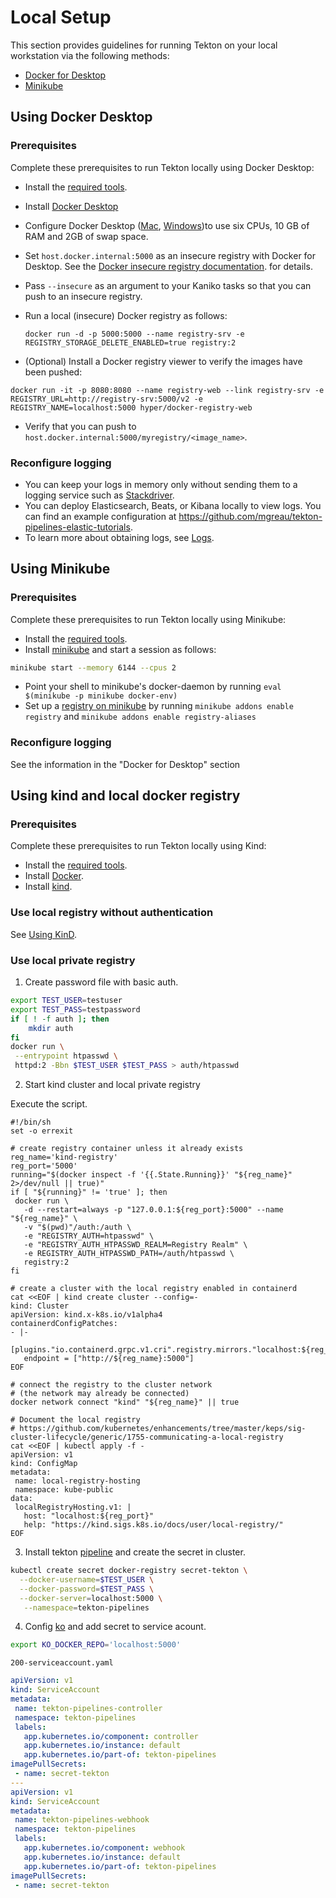 # Local Setup

This section provides guidelines for running Tekton on your local workstation via the following methods:

- [Docker for Desktop](#using-docker-desktop)
- [Minikube](#using-minikube)

## Using Docker Desktop

### Prerequisites

Complete these prerequisites to run Tekton locally using Docker Desktop:

- Install the [required tools](https://github.com/tektoncd/pipeline/blob/main/DEVELOPMENT.md#requirements).
- Install [Docker Desktop](https://www.docker.com/products/docker-desktop)
- Configure Docker Desktop ([Mac](https://docs.docker.com/docker-for-mac/#resources), [Windows](https://docs.docker.com/docker-for-windows/#resources))to use six CPUs, 10 GB of RAM and 2GB of swap space.
- Set `host.docker.internal:5000` as an insecure registry with Docker for Desktop. See the [Docker insecure registry documentation](https://docs.docker.com/registry/insecure/).
  for details.
- Pass `--insecure` as an argument to your Kaniko tasks so that you can push to an insecure registry.
- Run a local (insecure) Docker registry as follows:

  `docker run -d -p 5000:5000 --name registry-srv -e REGISTRY_STORAGE_DELETE_ENABLED=true registry:2`

- (Optional) Install a Docker registry viewer to verify the images have been pushed:

`docker run -it -p 8080:8080 --name registry-web --link registry-srv -e REGISTRY_URL=http://registry-srv:5000/v2 -e REGISTRY_NAME=localhost:5000 hyper/docker-registry-web`

- Verify that you can push to `host.docker.internal:5000/myregistry/<image_name>`.

### Reconfigure logging

- You can keep your logs in memory only without sending them to a logging service
  such as [Stackdriver](https://cloud.google.com/logging/).
- You can deploy Elasticsearch, Beats, or Kibana locally to view logs. You can find an
  example configuration at <https://github.com/mgreau/tekton-pipelines-elastic-tutorials>.
- To learn more about obtaining logs, see [Logs](logs.md).

## Using Minikube

### Prerequisites

Complete these prerequisites to run Tekton locally using Minikube:

- Install the [required tools](https://github.com/tektoncd/pipeline/blob/main/DEVELOPMENT.md#requirements).
- Install [minikube](https://kubernetes.io/docs/tasks/tools/install-minikube/) and start a session as follows:
```bash
minikube start --memory 6144 --cpus 2
```
- Point your shell to minikube's docker-daemon by running `eval $(minikube -p minikube docker-env)`
- Set up a [registry on minikube](https://github.com/kubernetes/minikube/tree/master/deploy/addons/registry-aliases) by running `minikube addons enable registry` and `minikube addons enable registry-aliases`

### Reconfigure logging

See the information in the "Docker for Desktop" section

## Using kind and local docker registry

### Prerequisites

Complete these prerequisites to run Tekton locally using Kind:

- Install the [required tools](https://github.com/tektoncd/pipeline/blob/main/DEVELOPMENT.md#requirements).
- Install [Docker](https://www.docker.com/get-started).
- Install [kind](https://kind.sigs.k8s.io/).

### Use local registry without authentication

See [Using KinD](https://github.com/tektoncd/pipeline/blob/main/DEVELOPMENT.md#using-kind).

### Use local private registry

1. Create password file with basic auth.

```bash
export TEST_USER=testuser
export TEST_PASS=testpassword
if [ ! -f auth ]; then
    mkdir auth
fi
docker run \
 --entrypoint htpasswd \
 httpd:2 -Bbn $TEST_USER $TEST_PASS > auth/htpasswd
```

2. Start kind cluster and local private registry


Execute the script.

```shell
#!/bin/sh
set -o errexit

# create registry container unless it already exists
reg_name='kind-registry'
reg_port='5000'
running="$(docker inspect -f '{{.State.Running}}' "${reg_name}" 2>/dev/null || true)"
if [ "${running}" != 'true' ]; then
 docker run \
   -d --restart=always -p "127.0.0.1:${reg_port}:5000" --name "${reg_name}" \
   -v "$(pwd)"/auth:/auth \
   -e "REGISTRY_AUTH=htpasswd" \
   -e "REGISTRY_AUTH_HTPASSWD_REALM=Registry Realm" \
   -e REGISTRY_AUTH_HTPASSWD_PATH=/auth/htpasswd \
   registry:2
fi

# create a cluster with the local registry enabled in containerd
cat <<EOF | kind create cluster --config=-
kind: Cluster
apiVersion: kind.x-k8s.io/v1alpha4
containerdConfigPatches:
- |-
 [plugins."io.containerd.grpc.v1.cri".registry.mirrors."localhost:${reg_port}"]
   endpoint = ["http://${reg_name}:5000"]
EOF

# connect the registry to the cluster network
# (the network may already be connected)
docker network connect "kind" "${reg_name}" || true

# Document the local registry
# https://github.com/kubernetes/enhancements/tree/master/keps/sig-cluster-lifecycle/generic/1755-communicating-a-local-registry
cat <<EOF | kubectl apply -f -
apiVersion: v1
kind: ConfigMap
metadata:
 name: local-registry-hosting
 namespace: kube-public
data:
 localRegistryHosting.v1: |
   host: "localhost:${reg_port}"
   help: "https://kind.sigs.k8s.io/docs/user/local-registry/"
EOF

```

3. Install tekton [pipeline](https://github.com/tektoncd/pipeline/blob/main/docs/install.md) and create the secret in cluster.

```bash
kubectl create secret docker-registry secret-tekton \
  --docker-username=$TEST_USER \
  --docker-password=$TEST_PASS \
  --docker-server=localhost:5000 \
   --namespace=tekton-pipelines
```

4. Config [ko](https://github.com/google/ko#install) and add secret to service acount.

```bash
export KO_DOCKER_REPO='localhost:5000'
```

`200-serviceaccount.yaml`

```yaml
apiVersion: v1
kind: ServiceAccount
metadata:
 name: tekton-pipelines-controller
 namespace: tekton-pipelines
 labels:
   app.kubernetes.io/component: controller
   app.kubernetes.io/instance: default
   app.kubernetes.io/part-of: tekton-pipelines
imagePullSecrets:
 - name: secret-tekton
---
apiVersion: v1
kind: ServiceAccount
metadata:
 name: tekton-pipelines-webhook
 namespace: tekton-pipelines
 labels:
   app.kubernetes.io/component: webhook
   app.kubernetes.io/instance: default
   app.kubernetes.io/part-of: tekton-pipelines
imagePullSecrets:
 - name: secret-tekton
```
